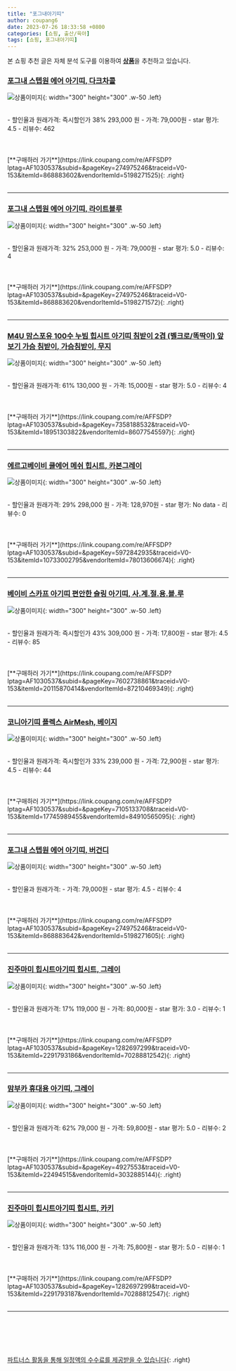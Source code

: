 ```yaml
---
title: "포그내아기띠"
author: coupang6
date: 2023-07-26 18:33:58 +0800
categories: [쇼핑, 출산/육아]
tags: [쇼핑, 포그내아기띠]
---
```


본 쇼핑 추천 글은 자체 분석 도구를 이용하여 [**상품**](https://link.coupang.com/a/bao1ui)을 추천하고 있습니다.

### [포그내 스텝원 에어 아기띠, 다크차콜](https://link.coupang.com/re/AFFSDP?lptag=AF1030537&subid=&pageKey=274975246&traceid=V0-153&itemId=868883602&vendorItemId=5198271525)

![상품이미지](https://thumbnail7.coupangcdn.com/thumbnails/remote/230x230ex/image/retail/images/250820007674547-39f023f6-f443-4a2f-9d36-151366937464.jpg){: width="300" height="300" .w-50 .left}


<br>
- 할인율과 원래가격: 즉시할인가 38%  293,000   원
- 가격: 79,000원
- star 평가: 4.5
- 리뷰수: 462
<br>
<br>
<br>
<br>
[**구매하러 가기**](https://link.coupang.com/re/AFFSDP?lptag=AF1030537&subid=&pageKey=274975246&traceid=V0-153&itemId=868883602&vendorItemId=5198271525){: .right}
<br>
<br>

---

### [포그내 스텝원 에어 아기띠, 라이트블루](https://link.coupang.com/re/AFFSDP?lptag=AF1030537&subid=&pageKey=274975246&traceid=V0-153&itemId=868883620&vendorItemId=5198271572)

![상품이미지](https://thumbnail10.coupangcdn.com/thumbnails/remote/230x230ex/image/retail/images/250706934677823-fa6536a5-59f6-4b9d-a203-af3eb38d9f70.jpg){: width="300" height="300" .w-50 .left}


<br>
- 할인율과 원래가격: 32%  253,000   원
- 가격: 79,000원
- star 평가: 5.0
- 리뷰수: 4
<br>
<br>
<br>
<br>
[**구매하러 가기**](https://link.coupang.com/re/AFFSDP?lptag=AF1030537&subid=&pageKey=274975246&traceid=V0-153&itemId=868883620&vendorItemId=5198271572){: .right}
<br>
<br>

---

### [M4U 맘스포유 100수 누빔 힙시트 아기띠 침받이 2겹 (벨크로/똑딱이) 앞보기 가슴 침받이, 가슴침받이, 무지](https://link.coupang.com/re/AFFSDP?lptag=AF1030537&subid=&pageKey=7358188532&traceid=V0-153&itemId=18951303822&vendorItemId=86077545597)

![상품이미지](https://thumbnail10.coupangcdn.com/thumbnails/remote/230x230ex/image/vendor_inventory/c9bf/fd5b797746171f6999fb23ce0300e5dc2f05114afb7be182f9ca992d80ea.jpg){: width="300" height="300" .w-50 .left}


<br>
- 할인율과 원래가격: 61%  130,000   원
- 가격: 15,000원
- star 평가: 5.0
- 리뷰수: 4
<br>
<br>
<br>
<br>
[**구매하러 가기**](https://link.coupang.com/re/AFFSDP?lptag=AF1030537&subid=&pageKey=7358188532&traceid=V0-153&itemId=18951303822&vendorItemId=86077545597){: .right}
<br>
<br>

---

### [에르고베이비 쿨에어 메쉬 힙시트, 카본그레이](https://link.coupang.com/re/AFFSDP?lptag=AF1030537&subid=&pageKey=5972842935&traceid=V0-153&itemId=10733002795&vendorItemId=78013606674)

![상품이미지](https://thumbnail10.coupangcdn.com/thumbnails/remote/230x230ex/image/retail/images/2021/08/05/16/5/0ed78089-9874-42a8-89ff-71c42f4d7bbd.jpg){: width="300" height="300" .w-50 .left}


<br>
- 할인율과 원래가격: 29%  298,000   원
- 가격: 128,970원
- star 평가: No data
- 리뷰수: 0
<br>
<br>
<br>
<br>
[**구매하러 가기**](https://link.coupang.com/re/AFFSDP?lptag=AF1030537&subid=&pageKey=5972842935&traceid=V0-153&itemId=10733002795&vendorItemId=78013606674){: .right}
<br>
<br>

---

### [베이비 스카프 아기띠 편안한 슬링 아기띠, 사.계.절.용.블.루](https://link.coupang.com/re/AFFSDP?lptag=AF1030537&subid=&pageKey=7602738861&traceid=V0-153&itemId=20115870414&vendorItemId=87210469349)

![상품이미지](https://thumbnail7.coupangcdn.com/thumbnails/remote/230x230ex/image/vendor_inventory/d408/187624ce5e84172ee48ac361c10e03881761a6c0486fdb44202d0f74122a.jpg){: width="300" height="300" .w-50 .left}


<br>
- 할인율과 원래가격: 즉시할인가 43%  309,000   원
- 가격: 17,800원
- star 평가: 4.5
- 리뷰수: 85
<br>
<br>
<br>
<br>
[**구매하러 가기**](https://link.coupang.com/re/AFFSDP?lptag=AF1030537&subid=&pageKey=7602738861&traceid=V0-153&itemId=20115870414&vendorItemId=87210469349){: .right}
<br>
<br>

---

### [코니아기띠 플렉스 AirMesh, 베이지](https://link.coupang.com/re/AFFSDP?lptag=AF1030537&subid=&pageKey=7105133708&traceid=V0-153&itemId=17745989455&vendorItemId=84910565095)

![상품이미지](https://thumbnail6.coupangcdn.com/thumbnails/remote/230x230ex/image/retail/images/2382087483625442-2f362c3d-e609-4fd6-accf-e663c0498bd3.jpg){: width="300" height="300" .w-50 .left}


<br>
- 할인율과 원래가격: 즉시할인가 33%  239,000   원
- 가격: 72,900원
- star 평가: 4.5
- 리뷰수: 44
<br>
<br>
<br>
<br>
[**구매하러 가기**](https://link.coupang.com/re/AFFSDP?lptag=AF1030537&subid=&pageKey=7105133708&traceid=V0-153&itemId=17745989455&vendorItemId=84910565095){: .right}
<br>
<br>

---

### [포그내 스텝원 에어 아기띠, 버건디](https://link.coupang.com/re/AFFSDP?lptag=AF1030537&subid=&pageKey=274975246&traceid=V0-153&itemId=868883642&vendorItemId=5198271605)

![상품이미지](https://thumbnail9.coupangcdn.com/thumbnails/remote/230x230ex/image/retail/images/250829254470535-5a1f7bfa-16fe-4540-8fa0-38cb59792161.jpg){: width="300" height="300" .w-50 .left}


<br>
- 할인율과 원래가격: 
- 가격: 79,000원
- star 평가: 4.5
- 리뷰수: 4
<br>
<br>
<br>
<br>
[**구매하러 가기**](https://link.coupang.com/re/AFFSDP?lptag=AF1030537&subid=&pageKey=274975246&traceid=V0-153&itemId=868883642&vendorItemId=5198271605){: .right}
<br>
<br>

---

### [진주마미 힙시트아기띠 힙시트, 그레이](https://link.coupang.com/re/AFFSDP?lptag=AF1030537&subid=&pageKey=1282697299&traceid=V0-153&itemId=2291793186&vendorItemId=70288812542)

![상품이미지](https://thumbnail6.coupangcdn.com/thumbnails/remote/230x230ex/image/vendor_inventory/1b91/f2ff1b94bd3d1632e85fcd46cededcd3d2cd5b71bf554922a26a8b6d01c7.jpeg){: width="300" height="300" .w-50 .left}


<br>
- 할인율과 원래가격: 17%  119,000   원
- 가격: 80,000원
- star 평가: 3.0
- 리뷰수: 1
<br>
<br>
<br>
<br>
[**구매하러 가기**](https://link.coupang.com/re/AFFSDP?lptag=AF1030537&subid=&pageKey=1282697299&traceid=V0-153&itemId=2291793186&vendorItemId=70288812542){: .right}
<br>
<br>

---

### [맘부카 휴대용 아기띠, 그레이](https://link.coupang.com/re/AFFSDP?lptag=AF1030537&subid=&pageKey=4927553&traceid=V0-153&itemId=22494515&vendorItemId=3032885144)

![상품이미지](https://thumbnail9.coupangcdn.com/thumbnails/remote/230x230ex/image/vendor_inventory/images/2016/06/24/16/6/efcf1527-4a23-4f11-b25b-ff12cf2ac6bc.jpg){: width="300" height="300" .w-50 .left}


<br>
- 할인율과 원래가격: 62%  79,000   원
- 가격: 59,800원
- star 평가: 5.0
- 리뷰수: 2
<br>
<br>
<br>
<br>
[**구매하러 가기**](https://link.coupang.com/re/AFFSDP?lptag=AF1030537&subid=&pageKey=4927553&traceid=V0-153&itemId=22494515&vendorItemId=3032885144){: .right}
<br>
<br>

---

### [진주마미 힙시트아기띠 힙시트, 카키](https://link.coupang.com/re/AFFSDP?lptag=AF1030537&subid=&pageKey=1282697299&traceid=V0-153&itemId=2291793187&vendorItemId=70288812547)

![상품이미지](https://thumbnail6.coupangcdn.com/thumbnails/remote/230x230ex/image/vendor_inventory/5cf0/3cfe9330dab32f201e621e0515df248aa775d07eaa62a485298fc1a22514.jpeg){: width="300" height="300" .w-50 .left}


<br>
- 할인율과 원래가격: 13%  116,000   원
- 가격: 75,800원
- star 평가: 5.0
- 리뷰수: 1
<br>
<br>
<br>
<br>
[**구매하러 가기**](https://link.coupang.com/re/AFFSDP?lptag=AF1030537&subid=&pageKey=1282697299&traceid=V0-153&itemId=2291793187&vendorItemId=70288812547){: .right}
<br>
<br>

---
<br><br><br><br><br> [파트너스 활동을 통해 일정액의 수수료를 제공받을 수 있습니다](https://link.coupang.com/a/bao1ui){: .right}